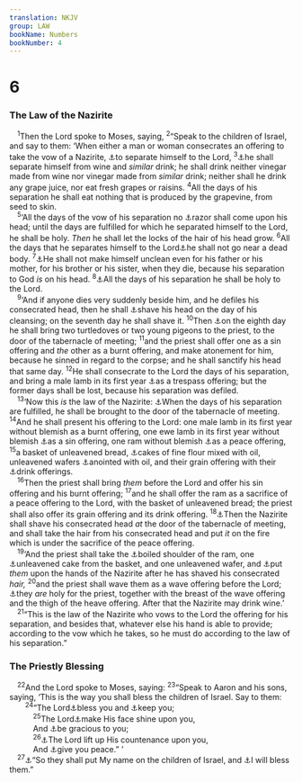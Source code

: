```yaml
---
translation: NKJV
group: LAW
bookName: Numbers 
bookNumber: 4
---
```


<div class="title"><h1>6</h1><h3>The Law of the Nazirite</h3></div>
<span class="verse dan_6_1"> <sup>1</sup>Then the Lord spoke to Moses, saying, </span>
<span class="verse dan_6_2"><sup>2</sup>“Speak to the children of Israel, and say to them: ‘When either a man or woman consecrates an offering to take the vow of a Nazirite, <a data-toggle="tooltip" data-placement="bottom" title="Lev. 27:2; Judg. 13:5; (Lam. 4:7; Amos 2:11, 12); Acts 21:23; Rom. 1:1">⚓</a>to separate himself to the Lord, </span>
<span class="verse dan_6_3"><sup>3</sup><a data-toggle="tooltip" data-placement="bottom" title="Lev. 10:9; Amos 2:12; Luke 1:15">⚓</a>he shall separate himself from wine and <i>similar</i> drink; he shall drink neither vinegar made from wine nor vinegar made from <i>similar</i> drink; neither shall he drink any grape juice, nor eat fresh grapes or raisins. </span>
<span class="verse dan_6_4"><sup>4</sup>All the days of his separation he shall eat nothing that is produced by the grapevine, from seed to skin.<br/></span>
<span class="verse dan_6_5"> <sup>5</sup>‘All the days of the vow of his separation no <a data-toggle="tooltip" data-placement="bottom" title="Judg. 13:5; 16:17; 1 Sam. 1:11">⚓</a>razor shall come upon his head; until the days are fulfilled for which he separated himself to the Lord, he shall be holy. <i>Then</i> he shall let the locks of the hair of his head grow. </span>
<span class="verse dan_6_6"><sup>6</sup>All the days that he separates himself to the Lord<a data-toggle="tooltip" data-placement="bottom" title="Lev. 21:1–3, 11; Num. 19:11–22">⚓</a>he shall not go near a dead body. </span>
<span class="verse dan_6_7"><sup>7</sup><a data-toggle="tooltip" data-placement="bottom" title="Lev. 21:1, 2, 11; Num. 9:6">⚓</a>He shall not make himself unclean even for his father or his mother, for his brother or his sister, when they die, because his separation to God <i>is</i> on his head. </span>
<span class="verse dan_6_8"><sup>8</sup><a data-toggle="tooltip" data-placement="bottom" title="(2 Cor. 6:17, 18)">⚓</a>All the days of his separation he shall be holy to the Lord.<br/></span>
<span class="verse dan_6_9"> <sup>9</sup>‘And if anyone dies very suddenly beside him, and he defiles his consecrated head, then he shall <a data-toggle="tooltip" data-placement="bottom" title="Lev. 14:8, 9; Acts 18:18; 21:24">⚓</a>shave his head on the day of his cleansing; on the seventh day he shall shave it. </span>
<span class="verse dan_6_10"><sup>10</sup>Then <a data-toggle="tooltip" data-placement="bottom" title="Lev. 5:7; 14:22; 15:14, 29">⚓</a>on the eighth day he shall bring two turtledoves or two young pigeons to the priest, to the door of the tabernacle of meeting; </span>
<span class="verse dan_6_11"><sup>11</sup>and the priest shall offer one as a sin offering and <i>the</i> other as a burnt offering, and make atonement for him, because he sinned in regard to the corpse; and he shall sanctify his head that same day. </span>
<span class="verse dan_6_12"><sup>12</sup>He shall consecrate to the Lord the days of his separation, and bring a male lamb in its first year <a data-toggle="tooltip" data-placement="bottom" title="Lev. 5:6">⚓</a>as a trespass offering; but the former days shall be lost, because his separation was defiled.<br/></span>
<span class="verse dan_6_13"> <sup>13</sup>‘Now this <i>is</i> the law of the Nazirite: <a data-toggle="tooltip" data-placement="bottom" title="Acts 21:26">⚓</a>When the days of his separation are fulfilled, he shall be brought to the door of the tabernacle of meeting. </span>
<span class="verse dan_6_14"><sup>14</sup>And he shall present his offering to the Lord: one male lamb in its first year without blemish as a burnt offering, one ewe lamb in its first year without blemish <a data-toggle="tooltip" data-placement="bottom" title="Lev. 4:2, 27, 32">⚓</a>as a sin offering, one ram without blemish <a data-toggle="tooltip" data-placement="bottom" title="Lev. 3:6">⚓</a>as a peace offering, </span>
<span class="verse dan_6_15"><sup>15</sup>a basket of unleavened bread, <a data-toggle="tooltip" data-placement="bottom" title="Lev. 2:4">⚓</a>cakes of fine flour mixed with oil, unleavened wafers <a data-toggle="tooltip" data-placement="bottom" title="Ex. 29:2">⚓</a>anointed with oil, and their grain offering with their <a data-toggle="tooltip" data-placement="bottom" title="Num. 15:5, 7, 10">⚓</a>drink offerings.<br/></span>
<span class="verse dan_6_16"> <sup>16</sup>Then the priest shall bring <i>them</i> before the Lord and offer his sin offering and his burnt offering; </span>
<span class="verse dan_6_17"><sup>17</sup>and he shall offer the ram as a sacrifice of a peace offering to the Lord, with the basket of unleavened bread; the priest shall also offer its grain offering and its drink offering. </span>
<span class="verse dan_6_18"><sup>18</sup><a data-toggle="tooltip" data-placement="bottom" title="Num. 6:9; Acts 21:23, 24">⚓</a>Then the Nazirite shall shave his consecrated head <i>at</i> the door of the tabernacle of meeting, and shall take the hair from his consecrated head and put <i>it</i> on the fire which is under the sacrifice of the peace offering.<br/></span>
<span class="verse dan_6_19"> <sup>19</sup>‘And the priest shall take the <a data-toggle="tooltip" data-placement="bottom" title="1 Sam. 2:15">⚓</a>boiled shoulder of the ram, one <a data-toggle="tooltip" data-placement="bottom" title="Ex. 29:23, 24">⚓</a>unleavened cake from the basket, and one unleavened wafer, and <a data-toggle="tooltip" data-placement="bottom" title="Lev. 7:30">⚓</a>put <i>them</i> upon the hands of the Nazirite after he has shaved his consecrated <i>hair,</i></span>
<span class="verse dan_6_20"><sup>20</sup>and the priest shall wave them as a wave offering before the Lord; <a data-toggle="tooltip" data-placement="bottom" title="Ex. 29:27, 28">⚓</a>they <i>are</i> holy for the priest, together with the breast of the wave offering and the thigh of the heave offering. After that the Nazirite may drink wine.’<br/></span>
<span class="verse dan_6_21"> <sup>21</sup>“This is the law of the Nazirite who vows to the Lord the offering for his separation, and besides that, whatever else his hand is able to provide; according to the vow which he takes, so he must do according to the law of his separation.”<br/></span>
<div class="title"><h3>The Priestly Blessing</h3></div>
<span class="verse dan_6_22"> <sup>22</sup>And the Lord spoke to Moses, saying: </span>
<span class="verse dan_6_23"><sup>23</sup>“Speak to Aaron and his sons, saying, ‘This is the way you shall bless the children of Israel. Say to them:<br/></span>
<span class="verse dan_6_24">  <sup>24</sup>“The Lord<a data-toggle="tooltip" data-placement="bottom" title="Deut. 28:3–6">⚓</a>bless you and <a data-toggle="tooltip" data-placement="bottom" title="Ps. 121:7; John 7:11">⚓</a>keep you;<br/></span>
<span class="verse dan_6_25">   <sup>25</sup>The Lord<a data-toggle="tooltip" data-placement="bottom" title="Ps. 31:16; 67:1; 80:3, 7, 19; 119:135; Dan. 9:17">⚓</a>make His face shine upon you,<br/>   And <a data-toggle="tooltip" data-placement="bottom" title="Gen. 43:29; Ex. 33:19; Mal. 1:9">⚓</a>be gracious to you;<br/></span>
<span class="verse dan_6_26">   <sup>26</sup><a data-toggle="tooltip" data-placement="bottom" title="Ps. 4:6; 89:15">⚓</a>The Lord lift up His countenance upon you,<br/>   And <a data-toggle="tooltip" data-placement="bottom" title="Lev. 26:6; Is. 26:3, 12; John 14:27; Phil. 4:7">⚓</a>give you peace.” ’<br/></span>
<span class="verse dan_6_27"> <sup>27</sup><a data-toggle="tooltip" data-placement="bottom" title="Deut. 28:10; 2 Sam. 7:23; 2 Chr. 7:14; Is. 43:7; Dan. 9:18, 19">⚓</a>“So they shall put My name on the children of Israel, and <a data-toggle="tooltip" data-placement="bottom" title="Ex. 20:24; Num. 23:20; Ps. 5:12; 67:7; 115:12, 13; Eph. 1:3">⚓</a>I will bless them.”<br/></span>
